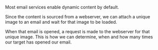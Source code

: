 Most email services enable dynamic content by default. 

Since the content is sourced from a webserver, we can attach a unique image to an email and wait for that image to be loaded.

When that email is opened, a request is made to the webserver for that unique image. This is how we can determine, when and how many times our target has opened our email.
